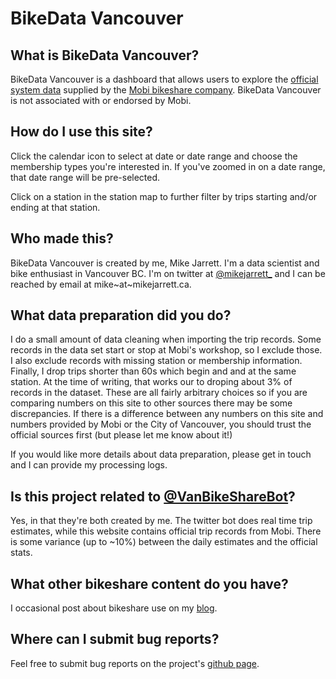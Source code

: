 # BikeData Vancouver

## What is BikeData Vancouver?
BikeData Vancouver is a dashboard that allows users to explore the [official system data](https://www.mobibikes.ca/en/system-data) supplied by the [Mobi bikeshare company](https://www.mobibikes.ca/). BikeData Vancouver is not associated with or endorsed by Mobi.

## How do I use this site?
Click the calendar icon to select at date or date range and choose the membership types you're interested in. If you've zoomed in on a date range, that date range will be pre-selected.

Click on a station in the station map to further filter by trips starting and/or ending at that station.

## Who made this?
BikeData Vancouver is created by me, Mike Jarrett. I'm a data scientist and bike enthusiast in Vancouver BC. I'm on twitter at [@mikejarrett_](http://twitter.com/mikejarrett_) and I can be reached by email at mike~at~mikejarrett.ca.

## What data preparation did you do?
I do a small amount of data cleaning when importing the trip records. Some records in the data set start or stop at Mobi's workshop, so I exclude those. I also exclude records with missing station or membership information. Finally, I drop trips shorter than 60s which begin and and at the same station. At the time of writing, that works our to droping about 3% of records in the dataset. These are all fairly arbitrary choices so if you are comparing numbers on this site to other sources there may be some discrepancies. If there is a difference between any numbers on this site and numbers provided by Mobi or the City of Vancouver, you should trust the official sources first (but please let me know about it!)

If you would like more details about data preparation, please get in touch and I can provide my processing logs.

## Is this project related to [@VanBikeShareBot](http://twitter.com/vanbikesharebot)?
Yes, in that they're both created by me. The twitter bot does real time trip estimates, while this website contains official trip records from Mobi. There is some variance (up to ~10%) between the daily estimates and the official stats.

## What other bikeshare content do you have?
I occasional post about bikeshare use on my [blog](http://notes.mikejarrett.ca).

## Where can I submit bug reports?
Feel free to submit bug reports on the project's [github page](https://github.com/mjarrett/bikedata-vancouver).
